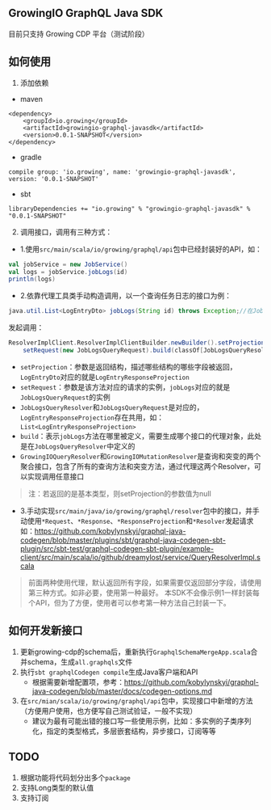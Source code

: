 GrowingIO GraphQL Java SDK
---

目前只支持 Growing CDP 平台（测试阶段）

## 如何使用

1. 添加依赖

- maven
```
<dependency>
    <groupId>io.growing</groupId>
    <artifactId>growingio-graphql-javasdk</artifactId>
    <version>0.0.1-SNAPSHOT</version>
</dependency>
```

- gradle
```
compile group: 'io.growing', name: 'growingio-graphql-javasdk', version: '0.0.1-SNAPSHOT'
```

- sbt
```
libraryDependencies += "io.growing" % "growingio-graphql-javasdk" % "0.0.1-SNAPSHOT"
```
2. 调用接口，调用有三种方式：

- 1.使用`src/main/scala/io/growing/graphql/api`包中已经封装好的API，如：
```scala
val jobService = new JobService()
val logs = jobService.jobLogs(id)
println(logs)
```
- 2.依靠代理工具类手动构造调用，以一个查询任务日志的接口为例：
```java
java.util.List<LogEntryDto> jobLogs(String id) throws Exception;//在JobLogsQueryResolver中，以此类推
```
发起调用：
```scala
ResolverImplClient.ResolverImplClientBuilder.newBuilder().setProjection(new LogEntryResponseProjection).
    setRequest(new JobLogsQueryRequest).build(classOf[JobLogsQueryResolver]).jobLogs(id)
```
* `setProjection`：参数是返回结构，描述哪些结构的哪些字段被返回，`LogEntryDto`对应的就是`LogEntryResponseProjection`
* `setRequest`：参数是该方法对应的请求的实例，`jobLogs`对应的就是`JobLogsQueryRequest`的实例
* `JobLogsQueryResolver`和`JobLogsQueryRequest`是对应的，`LogEntryResponseProjection`存在共用，如：`List<LogEntryResponseProjection>`
* `build`：表示`jobLogs`方法在哪里被定义，需要生成哪个接口的代理对象，此处是在`JobLogsQueryResolver`中定义的
* `GrowingIOQueryResolver`和`GrowingIOMutationResolver`是查询和突变的两个聚合接口，包含了所有的查询方法和突变方法，通过代理这两个Resolver，可以实现调用任意接口
> 注：若返回的是基本类型，则setProjection的参数值为null
- 3.手动实现`src/main/java/io/growing/graphql/resolver`包中的接口，并手动使用`*Request`、`*Response`、`*ResponseProjection`和`*Resolver`发起请求
    如：https://github.com/kobylynskyi/graphql-java-codegen/blob/master/plugins/sbt/graphql-java-codegen-sbt-plugin/src/sbt-test/graphql-codegen-sbt-plugin/example-client/src/main/scala/io/github/dreamylost/service/QueryResolverImpl.scala
    
> 前面两种使用代理，默认返回所有字段，如果需要仅返回部分字段，请使用第三种方式。如非必要，使用第一种最好。
> 本SDK不会像示例1一样封装每个API，但为了方便，使用者可以参考第一种方法自己封装一下。

## 如何开发新接口

1. 更新growing-cdp的schema后，重新执行`GraphqlSchemaMergeApp.scala`合并schema，生成`all.graphqls`文件
2. 执行`sbt graphqlCodegen compile`生成Java客户端和API
    - 根据需要新增配置项，参考：https://github.com/kobylynskyi/graphql-java-codegen/blob/master/docs/codegen-options.md
3. 在`src/mian/scala/io/growing/graphql/api`包中，实现接口中新增的方法（方便用户使用，也方便写自己测试验证，一般不实现）
    - 建议为最有可能出错的接口写一些使用示例，比如：多实例的子类序列化，指定的类型格式，多层嵌套结构，异步接口，订阅等等
    
    
## TODO

1. 根据功能将代码划分出多个`package`
2. 支持Long类型的默认值
3. 支持订阅